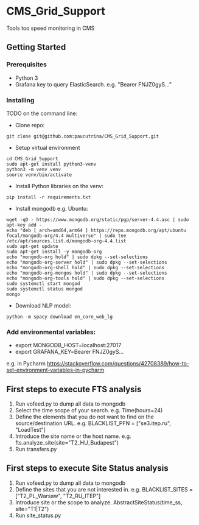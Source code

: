 # CMS_Grid_Support
Tools too speed monitoring in CMS 

## Getting Started

### Prerequisites
- Python 3
- Grafana key to query ElasticSearch. e.g. "Bearer FNJZ0gyS..." 

### Installing

TODO on the command line:

- Clone repo:
```
git clone git@github.com:paucutrina/CMS_Grid_Support.git
```
- Setup virtual environment
```
cd CMS_Grid_Support
sudo apt-get install python3-venv
python3 -m venv venv
source venv/bin/activate
```
- Install Python libraries on the venv:
```
pip install -r requirements.txt
```
- Install mongodb e.g. Ubuntu:
```
wget -qO - https://www.mongodb.org/static/pgp/server-4.4.asc | sudo apt-key add -
echo "deb [ arch=amd64,arm64 ] https://repo.mongodb.org/apt/ubuntu focal/mongodb-org/4.4 multiverse" | sudo tee /etc/apt/sources.list.d/mongodb-org-4.4.list
sudo apt-get update
sudo apt-get install -y mongodb-org
echo "mongodb-org hold" | sudo dpkg --set-selections
echo "mongodb-org-server hold" | sudo dpkg --set-selections
echo "mongodb-org-shell hold" | sudo dpkg --set-selections
echo "mongodb-org-mongos hold" | sudo dpkg --set-selections
echo "mongodb-org-tools hold" | sudo dpkg --set-selections
sudo systemctl start mongod
sudo systemctl status mongod
mongo
```
- Download NLP model:
```
python -m spacy download en_core_web_lg
```
### Add environmental variables:
- export MONGODB_HOST=localhost:27017
- export GRAFANA_KEY=Bearer FNJZ0gyS...

e.g. in Pycharm https://stackoverflow.com/questions/42708389/how-to-set-environment-variables-in-pycharm
## First steps to execute FTS analysis
1. Run vofeed.py to dump all data to mongodb
2. Select the time scope of your search. e.g. Time(hours=24)
3. Define the elements that you do not want to find on the source/destination URL. e.g. BLACKLIST_PFN = ["se3.itep.ru", "LoadTest"] 
4. Introduce the site name or the host name. e.g. fts.analyze_site(site="T2_HU_Budapest")
5. Run transfers.py

## First steps to execute Site Status analysis
1. Run vofeed.py to dump all data to mongodb
2. Define the sites that you are not interested in. e.g. BLACKLIST_SITES = ["T2_PL_Warsaw", "T2_RU_ITEP"]
3. Introduce site or the scope to analyze. AbstractSiteStatus(time_ss, site="T1|T2")
4. Run site_status.py

